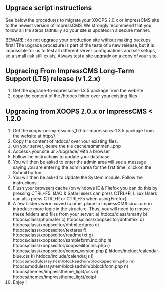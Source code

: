Upgrade script instructions
--------------------------------------------
See below the procedures to migrate your XOOPS 2.0.x or ImpressCMS site to the newest version of ImpressCMS.
We strongly recommend that you follow all the steps faithfully so your site is updated in a secure manner.

BEWARE : do not upgrade your production site without making backups first! The upgrade procedure is part of the tests of a new release, but it is impossible for us to test all different server configurations and site setups, so a small risk still exists. Always test a site upgrade on a copy of your site.

Upgrading From ImpressCMS Long-Term Support (LTS) release (v 1.2.x)
--------------------------------------------------------------------------------------
1. Get the upgrade-to-impresscms-1.3.5 package from the website
2. copy the content of the /htdocs folder over your existing files

Upgrading from XOOPS 2.0.x or ImpressCMS < 1.2.0
------------------------------------------------
1. Get the xoops-or-impresscms_1.0-to-impresscms-1.3.5 package from the website at http://.
2. Copy the content of htdocs/ over your existing files.
3. On your server, delete the file cache/adminmenu.php
4. Access <your.site.url>/upgrade/ with a browser.
5. Follow the instructions to update your database.
6. You will then be asked to enter the admin area will see a message saying you are entering the admin area for the first time, click on the Submit button.
7. You will then be asked to Update the System module. Follow the instructions.
8. Flush your browsers cache (on windows IE & Firefox you can do this by pressing CTRL+F5. MAC & Safari users can press CTRL+R, Linux Users can also press CTRL+R or CTRL+F5 when using Firefox).
9. A few folders were moved to other place in ImpressCMS structure to introduce more logic in the structure. Thus, you will need to remove these folders and files from your server:
   a) htdocs/class/smarty
   b) htdocs/class/phpmailer
   c) htdocs/class/xoopseditor/dhtmltext
   d) htdocs/class/xoopseditor/dhtmltextarea
   e) htdocs/class/xoopseditor/textarea
   f) htdocs/class/xoopseditor/readme.txt
   g) htdocs/class/xoopseditor/sampleform.inc.php
   h) htdocs/class/xoopseditor/xoopseditor.inc.php
   i) htdocs/class/xoopseditor/xoops_version.php
   j) htdocs/include/calendar-blue.css
   k) htdocs/include/calendar.js
   l) htdocs/modules/system/blocksadmin/blockspadmin.php
   m) htdocs/modules/system/blocksadmin/pblockform.php
   n) htdocs/themes/impresstheme_light/css
   o) htdocs/themes/impresstheme_light/xotpl
10. Enjoy !
